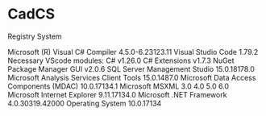 # CadCS
Registry System

Microsoft (R) Visual C# Compiler			4.5.0-6.23123.11
Visual Studio Code							1.79.2
Necessary VScode modules:
	C#										v1.26.0
	C# Extensions							v1.7.3
	NuGet Package Manager GUI				v2.0.6
SQL Server Management Studio				15.0.18178.0
Microsoft Analysis Services Client Tools	15.0.1487.0
Microsoft Data Access Components (MDAC)		10.0.17134.1
Microsoft MSXML								3.0 4.0 5.0 6.0 
Microsoft Internet Explorer					9.11.17134.0
Microsoft .NET Framework					4.0.30319.42000
Operating System							10.0.17134
